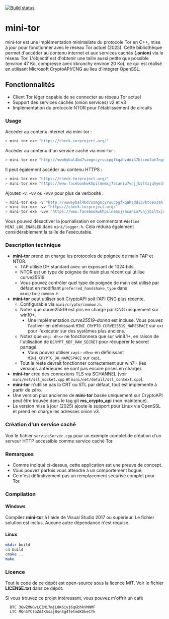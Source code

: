 [![Build status](https://ci.appveyor.com/api/projects/status/hjxm9hfjwljab2am?svg=true)](https://ci.appveyor.com/project/wbenny/mini-tor)

# mini-tor

mini-tor est une implémentation minimaliste du protocole Tor en C++, mise à jour pour fonctionner avec le réseau Tor actuel (2025). Cette bibliothèque permet d'accéder au contenu internet et aux services cachés **(.onion)** via le réseau Tor. L'objectif est d'obtenir une taille aussi petite que possible (environ 47 Ko, compressé avec kkrunchy environ 20 Ko), ce qui est réalisé en utilisant Microsoft CryptoAPI/CNG au lieu d'intégrer OpenSSL.

## Fonctionnalités

- Client Tor léger capable de se connecter au réseau Tor actuel
- Support des services cachés (onion services) v2 et v3
- Implémentation du protocole NTOR pour l'établissement de circuits

### Usage

Accéder au contenu internet via mini-tor :
```c
> mini-tor.exe "https://check.torproject.org/"
```

Accéder au contenu d'un service caché via mini-tor :
```c
> mini-tor.exe "http://vww6ybal4bd7szmgncyruucpgfkqahzddi37ktceo3ah7ngmcopnpyyd.onion/"
```

Il peut également accéder au contenu HTTPS :
```c
> mini-tor.exe "https://check.torproject.org/"
> mini-tor.exe "https://www.facebookwkhpilnemxj7asaniu7vnjjbiltxjqhye3mhbshg7kx5tfyd.onion/"
```

Ajoutez -v, -vv ou -vvv pour plus de verbosité :
```c
> mini-tor.exe -v "http://vww6ybal4bd7szmgncyruucpgfkqahzddi37ktceo3ah7ngmcopnpyyd.onion/"
> mini-tor.exe -vv "https://check.torproject.org/"
> mini-tor.exe -vvv "https://www.facebookwkhpilnemxj7asaniu7vnjjbiltxjqhye3mhbshg7kx5tfyd.onion/"
```

Vous pouvez désactiver la journalisation en commentant `#define MINI_LOG_ENABLED` dans `mini/logger.h`.
Cela réduira également considérablement la taille de l'exécutable.

### Description technique

* **mini-tor** prend en charge les protocoles de poignée de main TAP et NTOR.
  * TAP utilise DH standard avec un exposant de 1024 bits.
  * NTOR est un type de poignée de main plus récent qui utilise curve25519.
  * Vous pouvez contrôler quel type de poignée de main est utilisé par défaut en modifiant `preferred_handshake_type` dans `mini/tor/common.h`
* **mini-tor** peut utiliser soit CryptoAPI soit l'API CNG plus récente.
  * Configurable via `mini/crypto/common.h`.
  * Notez que curve25519 est pris en charge par CNG uniquement sur win10+.
    * Une implémentation *curve25519-donna* est incluse. Vous pouvez l'activer en définissant `MINI_CRYPTO_CURVE25519_NAMESPACE` sur `ext` pour l'exécuter sur des systèmes plus anciens.
  * Notez que `cng::dh<>` ne fonctionnera que sur win8.1+, en raison de l'utilisation de `BCRYPT_KDF_RAW_SECRET` pour récupérer le secret partagé.
    * Vous pouvez utiliser `capi::dh<>` en définissant `MINI_CRYPTO_DH_NAMESPACE` sur `capi`.
  * Tout le reste devrait fonctionner correctement sur win7+ (les versions antérieures ne sont pas encore prises en charge).
* **mini-tor** crée des connexions TLS via SCHANNEL (voir `mini/net/ssl_socket.cpp` et `mini/net/detail/ssl_context.cpp`).
* **mini-tor** n'utilise pas la CRT ou STL par défaut, tout est implémenté à partir de zéro.
* Une version plus ancienne de **mini-tor** basée uniquement sur CryptoAPI peut être trouvée dans le tag git **ms_crypto_api** (non maintenue).
* La version mise à jour (2025) ajoute le support pour Linux via OpenSSL et prend en charge les adresses onion v3.

### Création d'un service caché

Voir le fichier `serviceServer.cpp` pour un exemple complet de création d'un serveur HTTP accessible comme service caché Tor.

### Remarques

* Comme indiqué ci-dessus, cette application est une preuve de concept.
* Vous pouvez parfois vous attendre à un comportement bogué.
* Ce n'est définitivement pas un remplacement sécurisé complet pour Tor.

### Compilation

#### Windows
Compilez **mini-tor** à l'aide de Visual Studio 2017 ou supérieur. Le fichier solution est inclus. Aucune autre dépendance n'est requise.

#### Linux
```bash
mkdir build
cd build
cmake ..
make
```

### Licence

Tout le code de ce dépôt est open-source sous la licence MIT. Voir le fichier **LICENSE.txt** dans ce dépôt.


Si vous trouvez ce projet intéressant, vous pouvez m'offrir un café

```
  BTC 3GwZMNGvLCZMi7mjL8K6iyj6qGbhkVMNMF
  LTC MQn5YC7bZd4KSsaj8snSg4TetmdKDkeCYk
```
